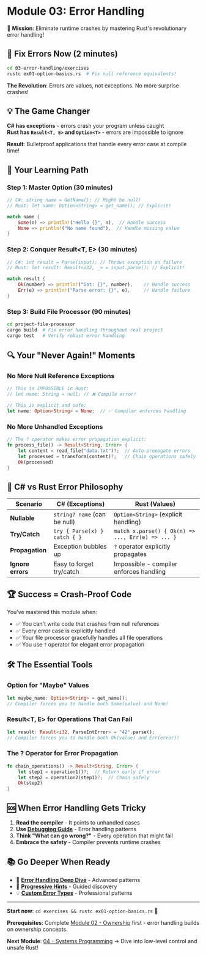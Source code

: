# Module 03: Error Handling

🎯 **Mission**: Eliminate runtime crashes by mastering Rust's revolutionary error handling!

## 🚀 Fix Errors Now (2 minutes)

```bash
cd 03-error-handling/exercises  
rustc ex01-option-basics.rs  # Fix null reference equivalents!
```

**The Revolution**: Errors are values, not exceptions. No more surprise crashes!

## 💡 The Game Changer

**C# has exceptions** - errors crash your program unless caught  
**Rust has `Result<T, E>` and `Option<T>`** - errors are impossible to ignore

**Result**: Bulletproof applications that handle every error case at compile time!

## 🔧 Your Learning Path

### **Step 1: Master Option<T>** (30 minutes)  
```rust
// C#: string name = GetName(); // Might be null!
// Rust: let name: Option<String> = get_name(); // Explicit!

match name {
    Some(n) => println!("Hello {}", n),  // Handle success
    None => println!("No name found"),  // Handle missing value
}
```

### **Step 2: Conquer Result<T, E>** (30 minutes)
```rust
// C#: int result = Parse(input); // Throws exception on failure  
// Rust: let result: Result<i32, _> = input.parse(); // Explicit!

match result {
    Ok(number) => println!("Got: {}", number),    // Handle success
    Err(e) => println!("Parse error: {}", e),     // Handle failure  
}
```

### **Step 3: Build File Processor** (90 minutes)
```bash
cd project-file-processor
cargo build  # Fix error handling throughout real project
cargo test   # Verify robust error handling
```

## 🔍 Your "Never Again!" Moments

### **No More Null Reference Exceptions**
```rust
// This is IMPOSSIBLE in Rust:
// let name: String = null; // ❌ Compile error!

// This is explicit and safe:
let name: Option<String> = None;  // ✅ Compiler enforces handling
```

### **No More Unhandled Exceptions**
```rust
// The ? operator makes error propagation explicit:
fn process_file() -> Result<String, Error> {
    let content = read_file("data.txt")?;  // Auto-propagate errors
    let processed = transform(content)?;   // Chain operations safely  
    Ok(processed)
}
```

## 🔄 C# vs Rust Error Philosophy

| Scenario | C# (Exceptions) | Rust (Values) |
|----------|-----------------|---------------|
| **Nullable** | `string? name` (can be null) | `Option<String>` (explicit handling) |
| **Try/Catch** | `try { Parse(x) } catch { }` | `match x.parse() { Ok(n) => ..., Err(e) => ... }` |
| **Propagation** | Exception bubbles up | `?` operator explicitly propagates |
| **Ignore errors** | Easy to forget try/catch | Impossible - compiler enforces handling |

## 🏆 Success = Crash-Proof Code

You've mastered this module when:
- ✅ You can't write code that crashes from null references
- ✅ Every error case is explicitly handled
- ✅ Your file processor gracefully handles all file operations
- ✅ You use `?` operator for elegant error propagation

## 🛠️ The Essential Tools

### **Option<T> for "Maybe" Values**
```rust
let maybe_name: Option<String> = get_name();
// Compiler forces you to handle both Some(value) and None!
```

### **Result<T, E> for Operations That Can Fail**  
```rust
let result: Result<i32, ParseIntError> = "42".parse();
// Compiler forces you to handle both Ok(value) and Err(error)!
```

### **The ? Operator for Error Propagation**
```rust
fn chain_operations() -> Result<String, Error> {
    let step1 = operation1()?;  // Return early if error
    let step2 = operation2(step1)?;  // Chain safely
    Ok(step2)
}
```

## 🆘 When Error Handling Gets Tricky

1. **Read the compiler** - It points to unhandled cases
2. **Use [Debugging Guide](DEBUGGING_CHECKLIST.md)** - Error handling patterns
3. **Think "What can go wrong?"** - Every operation that might fail
4. **Embrace the safety** - Compiler prevents runtime crashes

## 📚 Go Deeper When Ready

- 📖 **[Error Handling Deep Dive](reference/)** - Advanced patterns
- 🔧 **[Progressive Hints](exercises/hints/)** - Guided discovery
- 💡 **[Custom Error Types](reference/custom-errors-detailed.md)** - Professional patterns

---

**Start now**: `cd exercises && rustc ex01-option-basics.rs` 🦀

**Prerequisites**: Complete [Module 02 - Ownership](../02-ownership-and-borrowing/README.md) first - error handling builds on ownership concepts.

**Next Module**: [04 - Systems Programming](../04-systems-programming/README.md) → Dive into low-level control and unsafe Rust!
